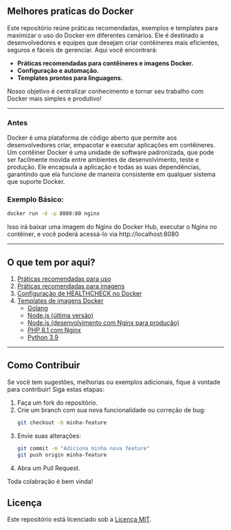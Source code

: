 ## Melhores praticas do Docker

Este repositório reúne práticas recomendadas, exemplos e templates para maximizar o uso do Docker em diferentes cenários. Ele é destinado a desenvolvedores e equipes que desejam criar contêineres mais eficientes, seguros e fáceis de gerenciar. Aqui você encontrará:

- **Práticas recomendadas para contêineres e imagens Docker.**
- **Configuração e automação.**
- **Templates prontos para linguagens.**

Nosso objetivo é centralizar conhecimento e tornar seu trabalho com Docker mais simples e produtivo!

---

### Antes
Docker é uma plataforma de código aberto que permite aos desenvolvedores criar, empacotar e executar aplicações em contêineres. Um contêiner Docker é uma unidade de software padronizada, que pode ser facilmente movida entre ambientes de desenvolvimento, teste e produção. Ele encapsula a aplicação e todas as suas dependências, garantindo que ela funcione de maneira consistente em qualquer sistema que suporte Docker.

### Exemplo Básico:
```bash
docker run -d -p 8080:80 nginx
```
Isso irá baixar uma imagem do Nginx do Docker Hub, executar o Nginx no contêiner, e você poderá acessá-lo via http://localhost:8080

---


## O que tem por aqui?

1. [Práticas recomendadas para uso](pratices/best-pratices.md)
2. [Práticas recomendadas para imagens](pratices/best-pratices-image.md)
3. [Configuração de HEALTHCHECK no Docker](pratices/healthcheck.md)
4. [Templates de imagens Docker](templates/)
    - [Golang](templates/golang/)
    - [Node.js (última versão)](templates/nodejs-latest/)
    - [Node.js (desenvolvimento com Nginx para produção)](templates/nodejs-latest-dev-nginx-prod/)
    - [PHP 8.1 com Nginx](templates/php81-nginx/)
    - [Python 3.9](templates/python-3.9/)

---

## Como Contribuir

Se você tem sugestões, melhorias ou exemplos adicionais, fique à vontade para contribuir! Siga estas etapas:

1. Faça um fork do repositório.
2. Crie um branch com sua nova funcionalidade ou correção de bug:
   ```bash
   git checkout -b minha-feature
   ```
3. Envie suas alterações:
   ```bash
   git commit -m "Adiciona minha nova feature"
   git push origin minha-feature
   ```
4. Abra um Pull Request.

Toda colabração é bem vinda!


## Licença

Este repositório está licenciado sob a [Licença MIT](LICENSE).

